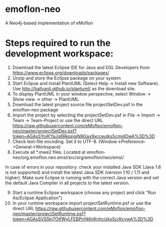 # emoflon-neo
A Neo4j-based implementation of eMoflon

# Steps required to run the development workspace:
1. Download the latest Eclipse IDE for Java and DSL Developers from https://www.eclipse.org/downloads/packages/
2. Unzip and store the Eclipse package on your system
3. Start Eclipse and install PlantUML (Select Help -> Install new Software). Use http://hallvard.github.io/plantuml/ as the download site.
4. To display PlantUML in your window perspective, select Window -> Show view -> other -> PlantUML
5. Download the latest project source file projectSetDev.psf 
in the emoflon-neo package
6. Import the project by selecting the projectSetDev.psf in File -> Import -> Team -> Team-Project or use the direct URL https://raw.githubusercontent.com/eMoflon/emoflon-neo/master/projectSetDev.psf?token=AGAsSYoiKYaJq6RkppgjN9Gax9xcceuIks5cmidOwA%3D%3D
7. Check text-file encoding. Set it to UTF-8. (Window->Preference->General->Workspace)
8. Execute all *.mwe2 files. Located at emoflon-neo/org.emoflon.neo.emsl/src/org/emoflon/neo/emsl/

In case of errors in your repository: check your installed Java SDK (Java 1.8 is not supported) and install the latest Java SDK (version 1.10 / 1.11 and higher). Make sure Eclipse is running with the correct Java version and set the default Java Compiler in all projects to the latest version.

9. Start a runtime Eclipse workspace (choose any project and click "Run As/Eclipse Application")
10. In your runtime workspace import projectSetRuntime.psf or use the direct URL https://raw.githubusercontent.com/eMoflon/emoflon-neo/master/projectSetRuntime.psf?token=AGAsSVS5kj7OtfWyLFEBPnf46nKnhcizks5crKcvwA%3D%3D
